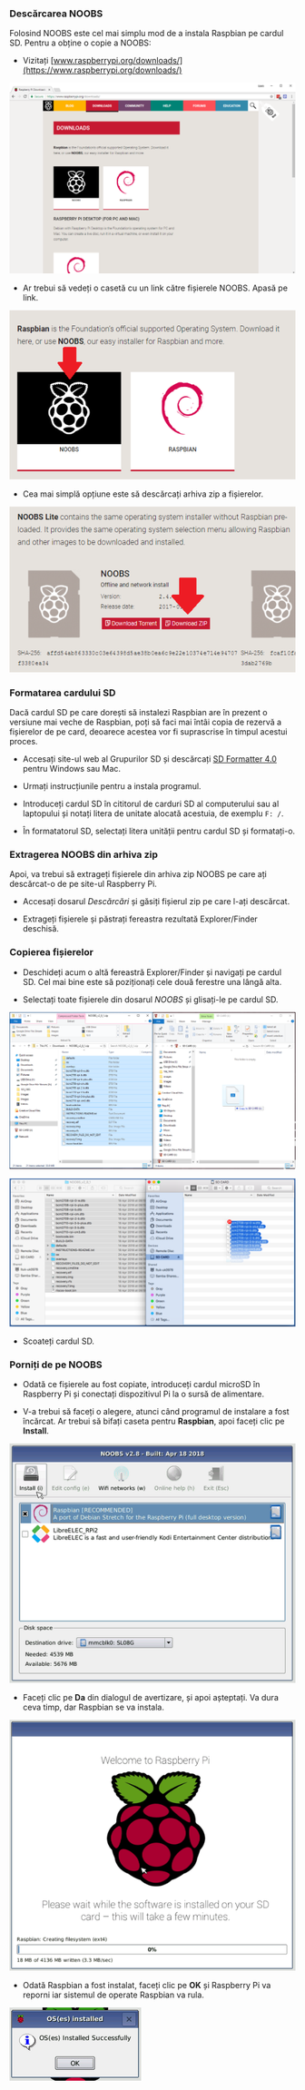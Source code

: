 ### Descărcarea NOOBS

Folosind NOOBS este cel mai simplu mod de a instala Raspbian pe cardul SD. Pentru a obține o copie a NOOBS:

+ Vizitați [www.raspberrypi.org/downloads/](https://www.raspberrypi.org/downloads/)

![Pagina de descărcări](images/downloads-page.png)

+ Ar trebui să vedeți o casetă cu un link către fișierele NOOBS. Apasă pe link.

![Faceți clic pe NOOBS](images/click-noobs.png)

+ Cea mai simplă opțiune este să descărcați arhiva zip a fișierelor.

![Descărcați zip](images/download-zip.png)

### Formatarea cardului SD

Dacă cardul SD pe care dorești să instalezi Raspbian are în prezent o versiune mai veche de Raspbian, poți să faci mai întâi copia de rezervă a fișierelor de pe card, deoarece acestea vor fi suprascrise în timpul acestui proces.

+ Accesați site-ul web al Grupurilor SD și descărcați [SD Formatter 4.0](https://www.sdcard.org/downloads/formatter_4/index.html) pentru Windows sau Mac.

+ Urmați instrucțiunile pentru a instala programul.

+ Introduceți cardul SD în cititorul de carduri SD al computerului sau al laptopului și notați litera de unitate alocată acestuia, de exemplu `F: /`.

+ În formatatorul SD, selectați litera unității pentru cardul SD și formatați-o.

### Extragerea NOOBS din arhiva zip

Apoi, va trebui să extrageți fișierele din arhiva zip NOOBS pe care ați descărcat-o de pe site-ul Raspberry Pi.

+ Accesați dosarul *Descărcări* și găsiți fișierul zip pe care l-ați descărcat.

+ Extrageți fișierele și păstrați fereastra rezultată Explorer/Finder deschisă.

### Copierea fișierelor

+ Deschideți acum o altă fereastră Explorer/Finder și navigați pe cardul SD. Cel mai bine este să poziționați cele două ferestre una lângă alta.

+ Selectați toate fișierele din dosarul *NOOBS* și glisați-le pe cardul SD.

![copie windows](images/copy3.png)

![copie macos](images/macos_copy.png)

+ Scoateți cardul SD.

### Porniți de pe NOOBS

+ Odată ce fișierele au fost copiate, introduceți cardul microSD în Raspberry Pi și conectați dispozitivul Pi la o sursă de alimentare.

+ V-a trebui să faceți o alegere, atunci când programul de instalare a fost încărcat. Ar trebui să bifați caseta pentru **Raspbian**, apoi faceți clic pe **Install**.

![instalare](images/install.png)

+ Faceți clic pe **Da** din dialogul de avertizare, și apoi așteptați. Va dura ceva timp, dar Raspbian se va instala.

![Instalarea](images/installing.png)

+ Odată Raspbian a fost instalat, faceți clic pe **OK** și Raspberry Pi va reporni iar sistemul de operate Raspbian va rula.

![instalat](images/installed.png)